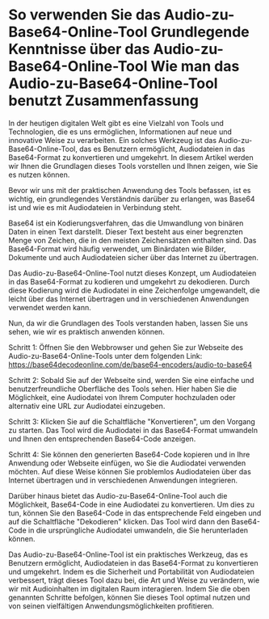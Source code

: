 So verwenden Sie das Audio-zu-Base64-Online-Tool Grundlegende Kenntnisse über das Audio-zu-Base64-Online-Tool Wie man das Audio-zu-Base64-Online-Tool benutzt Zusammenfassung
=============================================================================================================================================================================

In der heutigen digitalen Welt gibt es eine Vielzahl von Tools und Technologien, die es uns ermöglichen, Informationen auf neue und innovative Weise zu verarbeiten. Ein solches Werkzeug ist das Audio-zu-Base64-Online-Tool, das es Benutzern ermöglicht, Audiodateien in das Base64-Format zu konvertieren und umgekehrt. In diesem Artikel werden wir Ihnen die Grundlagen dieses Tools vorstellen und Ihnen zeigen, wie Sie es nutzen können.

Bevor wir uns mit der praktischen Anwendung des Tools befassen, ist es wichtig, ein grundlegendes Verständnis darüber zu erlangen, was Base64 ist und wie es mit Audiodateien in Verbindung steht.

Base64 ist ein Kodierungsverfahren, das die Umwandlung von binären Daten in einen Text darstellt. Dieser Text besteht aus einer begrenzten Menge von Zeichen, die in den meisten Zeichensätzen enthalten sind. Das Base64-Format wird häufig verwendet, um Binärdaten wie Bilder, Dokumente und auch Audiodateien sicher über das Internet zu übertragen.

Das Audio-zu-Base64-Online-Tool nutzt dieses Konzept, um Audiodateien in das Base64-Format zu kodieren und umgekehrt zu dekodieren. Durch diese Kodierung wird die Audiodatei in eine Zeichenfolge umgewandelt, die leicht über das Internet übertragen und in verschiedenen Anwendungen verwendet werden kann.

Nun, da wir die Grundlagen des Tools verstanden haben, lassen Sie uns sehen, wie wir es praktisch anwenden können.

Schritt 1: Öffnen Sie den Webbrowser und gehen Sie zur Webseite des Audio-zu-Base64-Online-Tools unter dem folgenden Link: <https://base64decodeonline.com/de/base64-encoders/audio-to-base64>

Schritt 2: Sobald Sie auf der Webseite sind, werden Sie eine einfache und benutzerfreundliche Oberfläche des Tools sehen. Hier haben Sie die Möglichkeit, eine Audiodatei von Ihrem Computer hochzuladen oder alternativ eine URL zur Audiodatei einzugeben.

Schritt 3: Klicken Sie auf die Schaltfläche "Konvertieren", um den Vorgang zu starten. Das Tool wird die Audiodatei in das Base64-Format umwandeln und Ihnen den entsprechenden Base64-Code anzeigen.

Schritt 4: Sie können den generierten Base64-Code kopieren und in Ihre Anwendung oder Webseite einfügen, wo Sie die Audiodatei verwenden möchten. Auf diese Weise können Sie problemlos Audiodateien über das Internet übertragen und in verschiedenen Anwendungen integrieren.

Darüber hinaus bietet das Audio-zu-Base64-Online-Tool auch die Möglichkeit, Base64-Code in eine Audiodatei zu konvertieren. Um dies zu tun, können Sie den Base64-Code in das entsprechende Feld eingeben und auf die Schaltfläche "Dekodieren" klicken. Das Tool wird dann den Base64-Code in die ursprüngliche Audiodatei umwandeln, die Sie herunterladen können.

Das Audio-zu-Base64-Online-Tool ist ein praktisches Werkzeug, das es Benutzern ermöglicht, Audiodateien in das Base64-Format zu konvertieren und umgekehrt. Indem es die Sicherheit und Portabilität von Audiodateien verbessert, trägt dieses Tool dazu bei, die Art und Weise zu verändern, wie wir mit Audioinhalten im digitalen Raum interagieren. Indem Sie die oben genannten Schritte befolgen, können Sie dieses Tool optimal nutzen und von seinen vielfältigen Anwendungsmöglichkeiten profitieren.